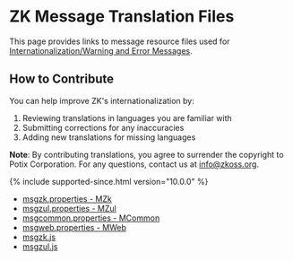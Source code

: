 # ZK Message Translation Files

This page provides links to message resource files used for [Internationalization/Warning and Error Messages](warning_and_error_messages).

## How to Contribute

You can help improve ZK's internationalization by:
1. Reviewing translations in languages you are familiar with
2. Submitting corrections for any inaccuracies
3. Adding new translations for missing languages

**Note**: By contributing translations, you agree to surrender the copyright to Potix Corporation. For any questions, contact us at info@zkoss.org.

{% include supported-since.html version="10.0.0" %}
* [msgzk.properties - MZk](https://github.com/zkoss/zk/blob/master/zk/src/main/resources/metainfo/mesg/)
* [msgzul.properties - MZul](https://github.com/zkoss/zk/blob/master/zul/src/main/resources/metainfo/mesg/)
* [msgcommon.properties - MCommon](https://github.com/zkoss/zk/blob/master/zcommon/src/main/resources/metainfo/mesg/)
* [msgweb.properties - MWeb](https://github.com/zkoss/zk/blob/master/zweb/src/main/resources/metainfo/mesg/)
* [msgzk.js](https://github.com/zkoss/zk/blob/master/zk/src/main/resources/web/js/zk/lang/msgzk.js)
* [msgzul.js](https://github.com/zkoss/zk/blob/master/zul/src/main/resources/web/js/zul/lang/)